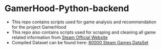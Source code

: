 # GamerHood-Python-backend

  - This repo contains scripts used for game analysis and recommendation for the project GamerHood
  - This repo also contains scripts used for scraping and cleaning all game related information from [Steam Official Website](https://store.steampowered.com/)
  - Compiled Dataset can be found here: [80000 Steam Games DataSet](https://www.kaggle.com/deepann/80000-steam-games-dataset)
